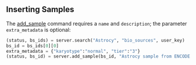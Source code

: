 ## Inserting Samples

The [add_sample](http://deepblue.mpi-inf.mpg.de/api.html#api-add_sample) command requires a ```name``` and ```description```; the parameter ```extra_metadata``` is optional:

```python
(status, bs_ids) = server.search("Astrocy", "bio_sources", user_key)
bs_id = bs_ids[0][0]
extra_metadata = {"karyotype":"normal", "tier":"3"}
(status, bs_id) = server.add_sample(bs_id, "Astrocy sample from ENCODE cv", extra_metadata, user_key)
```
